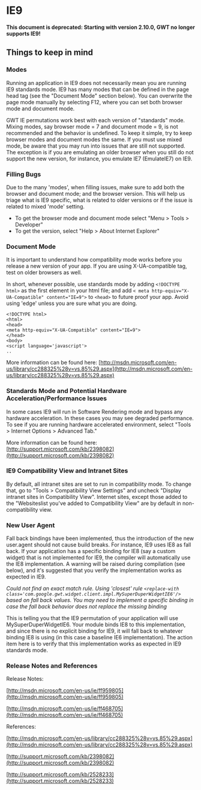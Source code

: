 IE9
===

**This document is deprecated: Starting with version 2.10.0, GWT no longer supports IE9!**

## Things to keep in mind<a id="Overview"></a>

### Modes

Running an application in IE9 does not necessarily mean you are running IE9
standards mode. IE9 has many modes that can be defined in the page head tag
(see the "Document Mode" section below). You can overwrite the page mode
manually by selecting F12, where you can set both browser mode and
document mode.

GWT IE permutations work best with each version of "standards" mode. Mixing
modes, say browser mode = 7 and document mode = 9, is not recommended and the
behavior is undefined. To keep it simple, try to keep browser modes and
document modes the same. If you must use mixed mode, be aware that you may run
into issues that are still not supported. The exception is if you are
emulating an older browser when you still do not support the new version, for
instance, you emulate IE7 (EmulateIE7) on IE9.

### Filling Bugs

Due to the many 'modes', when filling issues, make sure to add both the browser
and document mode; and the browser version. This will help us triage what
is IE9 specific, what is related to older versions or if the issue is related
to mixed 'mode' setting.

*   To get the browser mode and document mode select "Menu > Tools > Developer"
*   To get the version, select "Help > About Internet Explorer"

### Document Mode

It is important to understand how compatibility mode works before you release
a new version of your app. If you are using X-UA-compatible tag, test on older
browsers as well.

In short, whenever possible, use standards mode by adding `<!DOCTYPE html>` as
the first element in your html file; and add `< meta http-equiv="X-UA-Compatible"
content="IE=9">` to `<head>` to future proof your app. Avoid using 'edge' unless
you are sure what you are doing.

```
<!DOCTYPE html>
<html>
<head>
<meta http-equiv="X-UA-Compatible" content="IE=9">
</head>
<body>
<script language='javascript'>
..
```

More information can be found here: [http://msdn.microsoft.com/en-us/library/cc288325%28v=vs.85%29.aspx](http://msdn.microsoft.com/en-us/library/cc288325%28v=vs.85%29.aspx)

### Standards Mode and Potential Hardware Acceleration/Performance Issues

In some cases IE9 will run in Software Rendering mode and bypass any hardware
acceleration. In these cases you may see degraded performance. To see if you are
running hardware accelerated environment, select "Tools > Internet Options >
Advanced Tab."

More information can be found here: [http://support.microsoft.com/kb/2398082](http://support.microsoft.com/kb/2398082)

### IE9 Compatibility View and Intranet Sites

By default, all intranet sites are set to run in compatibility mode. To change
that, go to "Tools > Compatibility View Settings" and uncheck "Display intranet
sites in Compatibility View". Internet sites, except those added to the 
"Websiteslist you've added to Compatibility View" are by default in
non-compatibility view.

### New User Agent

Fall back bindings have been implemented, thus the introduction of the new
user.agent should not cause build breaks. For instance, IE9 uses IE8 as fall
back. If your application has a specific binding for IE8 (say a custom widget)
that is not implemented for IE9, the compiler will automatically use the IE8
implementation. A warning will be raised during compilation (see below), and
it's suggested that you verify the implementation works as expected in IE9.

_Could not find an exact match rule. Using 'closest' rule `<replace-with
class='com.google.gwt.widget.client.impl.MySuperDuperWidgetIE6'/>` based on fall
back values. You may need to implement a specific binding in case the fall back
behavior does not replace the missing binding_

This is telling you that the IE9 permutation of your application will use
MySuperDuperWidgetIE6. Your module binds IE8 to this implementation, and since
there is no explicit binding for IE9, it will fall back to whatever binding IE8
is using (in this case a baseline IE6 implementation). The action item here is
to verify that this implementation works as expected in IE9 standards mode.

### Release Notes and References

Release Notes:

[http://msdn.microsoft.com/en-us/ie/ff959805](http://msdn.microsoft.com/en-us/ie/ff959805)

[http://msdn.microsoft.com/en-us/ie/ff468705](http://msdn.microsoft.com/en-us/ie/ff468705)

References:

[http://msdn.microsoft.com/en-us/library/cc288325%28v=vs.85%29.aspx](http://msdn.microsoft.com/en-us/library/cc288325%28v=vs.85%29.aspx)

[http://support.microsoft.com/kb/2398082](http://support.microsoft.com/kb/2398082)

[http://support.microsoft.com/kb/2528233](http://support.microsoft.com/kb/2528233)
